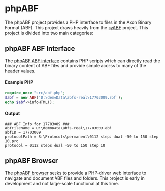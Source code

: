 # phpABF
The phpABF project provides a PHP interface to files in the Axon Binary Format (ABF). This project draws heavily from the [pyABF](https://github.com/swharden/pyABF) project. This project is divided into two main categories:

## phpABF ABF Interface
The [phpABF ABF interface](abf-interface) contains PHP scripts which can directly read the binary content of ABF files and provide simple access to many of the header values.

#### Example PHP
```php
require_once "src/abf.php";
$abf = new ABF('D:\demoData\abfs-real\17703009.abf');
echo $abf->infoHTML();
```

#### Output
```
### ABF Info for 17703009 ###
abfFileName = D:\demoData\abfs-real\17703009.abf
abfID = 17703009
protocolPath = S:\Protocols\permanent\0112 steps dual -50 to 150 step 10.pro
protocol = 0112 steps dual -50 to 150 step 10
```

## phpABF Browser
The [phpABF browser](abf-browser) seeks to provide a PHP-driven web interface to navigate and document ABF files and folders. This project is early in development and not large-scale functional at this time.